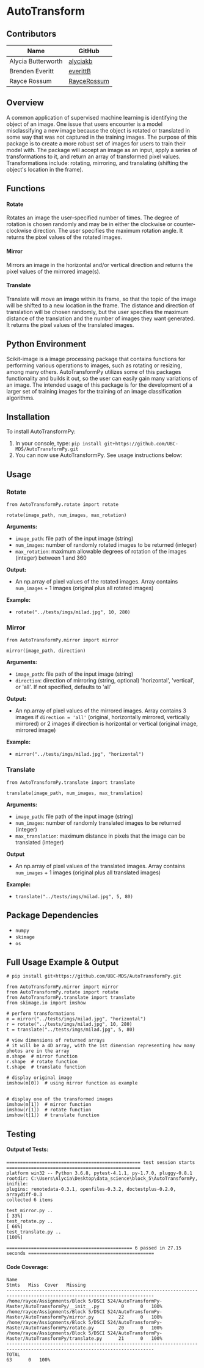 # AutoTransform

## Contributors

| Name | GitHub |
|---|---|
| Alycia Butterworth | [alyciakb](https://github.com/alyciakb) |
| Brenden Everitt | [everittB](https://github.com/everittB) |
| Rayce Rossum | [RayceRossum](https://github.com/RayceRossum) |


## Overview

A common application of supervised machine learning is identifying the object of an image. One issue that users encounter is a model misclassifying a new image because the object is rotated or translated in some way that was not captured in the training images. The purpose of this package is to create a more robust set of images for users to train their model with. The package will accept an image as an input, apply a series of transformations to it, and return an array of transformed pixel values. Transformations include: rotating, mirroring, and translating (shifting the object's location in the frame).

## Functions

#### Rotate

Rotates an image the user-specified number of times. The degree of rotation is chosen randomly and may be in either the clockwise or counter-clockwise direction. The user specifies the maximum rotation angle. It returns the pixel values of the rotated images.

#### Mirror

Mirrors an image in the horizontal and/or vertical direction and returns the pixel values of the mirrored image(s).

#### Translate

Translate will move an image within its frame, so that the topic of the image will be shifted to a new location in the frame. The distance and direction of translation will be chosen randomly, but the user specifies the maximum distance of the translation and the number of images they want generated. It returns the pixel values of the translated images.


## Python Environment

Scikit-image is a image processing package that contains functions for performing various operations to images, such as rotating or resizing, among many others. AutoTransformPy utilizes some of this packages functionality and builds it out, so the user can easily gain many variations of an image. The intended usage of this package is for the development of a larger set of training images for the training of an image classification algorithms.


## Installation

To install AutoTransformPy:

1. In your console, type: `pip install git+https://github.com/UBC-MDS/AutoTransformPy.git`
2. You can now use AutoTransformPy. See usage instructions below:

## Usage

### Rotate

`from AutoTransformPy.rotate import rotate`

`rotate(image_path, num_images, max_rotation)`

**Arguments:**

- `image_path`: file path of the input image (string)
- `num_images`: number of randomly rotated images to be returned (integer)
- `max_rotation`: maximum allowable degrees of rotation of the images (integer) between 1 and 360

**Output:**

- An np.array of pixel values of the rotated images. Array contains `num_images` + 1 images (original plus all rotated images)

**Example:**

- `rotate("../tests/imgs/milad.jpg", 10, 280)`


### Mirror

`from AutoTransformPy.mirror import mirror`

`mirror(image_path, direction)`

**Arguments:**

- `image_path`: file path of the input image (string)
- `direction`: direction of mirroring (string, optional) 'horizontal', 'vertical', or 'all'. If not specified, defaults to 'all'

**Output:**

- An np.array of pixel values of the mirrored images. Array contains 3 images if `direction = 'all'` (original, horizontally mirrored, vertically mirrored) or 2 images if direction is horizontal or vertical (original image, mirrored image)

**Example:**

- `mirror("../tests/imgs/milad.jpg", "horizontal")`


### Translate

`from AutoTransformPy.translate import translate`

`translate(image_path, num_images, max_translation)`

**Arguments:**

- `image_path`: file path of the input image (string)
- `num_images`: number of randomly translated images to be returned (integer)
- `max_translation`: maximum distance in pixels that the image can be translated (integer)

**Output**

- An np.array of pixel values of the translated images. Array contains `num_images` + 1 images (original plus all translated images)

**Example:**

- `translate("../tests/imgs/milad.jpg", 5, 80)`


## Package Dependencies

- `numpy`
- `skimage`
- `os`


## Full Usage Example & Output

```
# pip install git+https://github.com/UBC-MDS/AutoTransformPy.git

from AutoTransformPy.mirror import mirror
from AutoTransformPy.rotate import rotate
from AutoTransformPy.translate import translate
from skimage.io import imshow

# perform transformations
m = mirror("../tests/imgs/milad.jpg", "horizontal")
r = rotate("../tests/imgs/milad.jpg", 10, 280)
t = translate("../tests/imgs/milad.jpg", 5, 80)

# view dimensions of returned arrays
# it will be a 4D array, with the 1st dimension representing how many photos are in the array
m.shape  # mirror function
r.shape  # rotate function
t.shape  # translate function

# display original image
imshow(m[0])  # using mirror function as example


# display one of the transformed images
imshow(m[1])  # mirror function
imshow(r[1])  # rotate function
imshow(t[1])  # translate function

```

## Testing

#### Output of Tests:

```
================================================= test session starts =================================================
platform win32 -- Python 3.6.8, pytest-4.1.1, py-1.7.0, pluggy-0.8.1
rootdir: C:\Users\Alycia\Desktop\data_science\block_5\AutoTransformPy, inifile:
plugins: remotedata-0.3.1, openfiles-0.3.2, doctestplus-0.2.0, arraydiff-0.3
collected 6 items

test_mirror.py ..                                                                                                [ 33%]
test_rotate.py ..                                                                                                [ 66%]
test_translate.py ..                                                                                             [100%]

============================================== 6 passed in 27.15 seconds ==============================================

```

#### Code Coverage:
```
Name                                                                                           Stmts   Miss  Cover   Missing
----------------------------------------------------------------------------------------------------------------------------
/home/rayce/Assignments/Block 5/DSCI 524/AutoTransformPy-Master/AutoTransformPy/__init__.py        0      0   100%
/home/rayce/Assignments/Block 5/DSCI 524/AutoTransformPy-Master/AutoTransformPy/mirror.py         22      0   100%
/home/rayce/Assignments/Block 5/DSCI 524/AutoTransformPy-Master/AutoTransformPy/rotate.py         20      0   100%
/home/rayce/Assignments/Block 5/DSCI 524/AutoTransformPy-Master/AutoTransformPy/translate.py      21      0   100%
----------------------------------------------------------------------------------------------------------------------------
TOTAL                                                                                             63      0   100%
```

